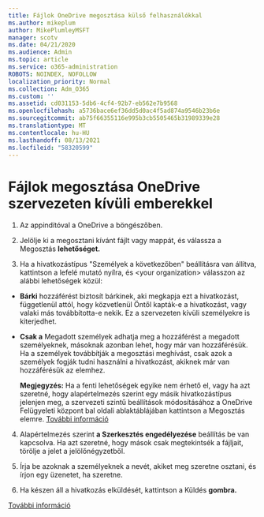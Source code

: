 ```yaml
---
title: Fájlok OneDrive megosztása külső felhasználókkal
ms.author: mikeplum
author: MikePlumleyMSFT
manager: scotv
ms.date: 04/21/2020
ms.audience: Admin
ms.topic: article
ms.service: o365-administration
ROBOTS: NOINDEX, NOFOLLOW
localization_priority: Normal
ms.collection: Adm_O365
ms.custom: ''
ms.assetid: cd031153-5db6-4cf4-92b7-eb562e7b9568
ms.openlocfilehash: a5736bace6ef36dd5d0ac4f5ad874a9546b23b6e
ms.sourcegitcommit: ab75f66355116e995b3cb5505465b31989339e28
ms.translationtype: MT
ms.contentlocale: hu-HU
ms.lasthandoff: 08/13/2021
ms.locfileid: "58320599"
---
```

# <a name="share-files-in-onedrive-with-people-outside-your-organization"></a>Fájlok megosztása OneDrive szervezeten kívüli emberekkel

1. Az appindítóval a OneDrive a böngészőben. 
    
2. Jelölje ki a megosztani kívánt fájlt vagy mappát, és válassza a Megosztás **lehetőséget.** 
    
3. Ha a hivatkozástípus "Személyek a következőben" beállításra van állítva, kattintson a lefelé mutató nyílra, és \<your organization\> válasszon az alábbi lehetőségek közül: 
    
  - **Bárki** hozzáférést biztosít bárkinek, aki megkapja ezt a hivatkozást, függetlenül attól, hogy közvetlenül Öntől kapták-e a hivatkozást, vagy valaki más továbbította-e nekik. Ez a szervezeten kívüli személyekre is kiterjedhet. 
    
  - **Csak a** Megadott személyek adhatja meg a hozzáférést a megadott személyeknek, másoknak azonban lehet, hogy már van hozzáférésük. Ha a személyek továbbítják a megosztási meghívást, csak azok a személyek fogják tudni használni a hivatkozást, akiknek már van hozzáférésük az elemhez. 
    
    **Megjegyzés:** Ha a fenti lehetőségek egyike nem érhető el, vagy ha azt szeretné, hogy alapértelmezés szerint egy másik hivatkozástípus jelenjen meg, a szervezeti szintű beállítások módosításához a OneDrive Felügyeleti központ bal oldali ablaktáblájában kattintson a Megosztás elemre.  [További információ](https://go.microsoft.com/fwlink/?linkid=871961)
  
4. Alapértelmezés szerint **a Szerkesztés engedélyezése** beállítás be van kapcsolva. Ha azt szeretné, hogy mások csak megtekintsék a fájljait, törölje a jelet a jelölőnégyzetből. 
    
5. Írja be azoknak a személyeknek a nevét, akiket meg szeretne osztani, és írjon egy üzenetet, ha szeretne.
    
6. Ha készen áll a hivatkozás elküldését, kattintson a Küldés **gombra.** 
    
[További információ](https://go.microsoft.com/fwlink/?linkid=871861)
  

